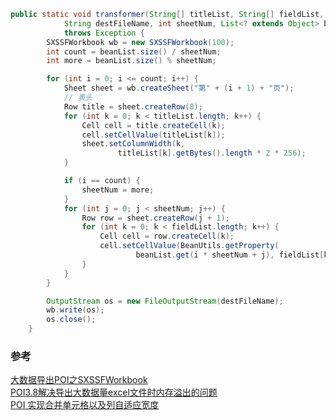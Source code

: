 ```java
public static void transformer(String[] titleList, String[] fieldList,
			String destFileName, int sheetNum, List<? extends Object> beanList)
			throws Exception {
		SXSSFWorkbook wb = new SXSSFWorkbook(100);
		int count = beanList.size() / sheetNum;
		int more = beanList.size() % sheetNum;

		for (int i = 0; i <= count; i++) {
			Sheet sheet = wb.createSheet("第" + (i + 1) + "页");
			// 表头
			Row title = sheet.createRow(0);
			for (int k = 0; k < titleList.length; k++) {
				Cell cell = title.createCell(k);
				cell.setCellValue(titleList[k]);
				sheet.setColumnWidth(k,
						titleList[k].getBytes().length * 2 * 256);
			}

			if (i == count) {
				sheetNum = more;
			}
			for (int j = 0; j < sheetNum; j++) {
				Row row = sheet.createRow(j + 1);
				for (int k = 0; k < fieldList.length; k++) {
					Cell cell = row.createCell(k);
					cell.setCellValue(BeanUtils.getProperty(
							beanList.get(i * sheetNum + j), fieldList[k]));
				}
			}
		}

		OutputStream os = new FileOutputStream(destFileName);
		wb.write(os);
		os.close();
	}
```
### 参考
[大数据导出POI之SXSSFWorkbook](http://blog.csdn.net/fullstack/article/details/38321467)<br>
[POI3.8解决导出大数据量excel文件时内存溢出的问题](http://xtadg.iteye.com/blog/1703572)<br>
[POI 实现合并单元格以及列自适应宽度](http://yjck.iteye.com/blog/1609232)